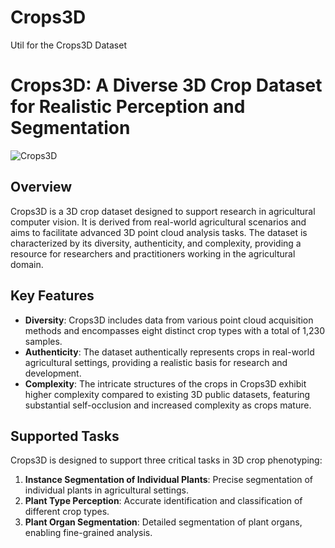 # Crops3D
Util for the Crops3D Dataset


# Crops3D: A Diverse 3D Crop Dataset for Realistic Perception and Segmentation
![Crops3D](https://github.com/user-attachments/assets/8f7e5a85-c952-4964-b15e-85c3c163de47)

## Overview

Crops3D is a 3D crop dataset designed to support research in agricultural computer vision. It is derived from real-world agricultural scenarios and aims to facilitate advanced 3D point cloud analysis tasks. The dataset is characterized by its diversity, authenticity, and complexity, providing a resource for researchers and practitioners working in the agricultural domain.

## Key Features

- **Diversity**: Crops3D includes data from various point cloud acquisition methods and encompasses eight distinct crop types with a total of 1,230 samples.
- **Authenticity**: The dataset authentically represents crops in real-world agricultural settings, providing a realistic basis for research and development.
- **Complexity**: The intricate structures of the crops in Crops3D exhibit higher complexity compared to existing 3D public datasets, featuring substantial self-occlusion and increased complexity as crops mature.

## Supported Tasks

Crops3D is designed to support three critical tasks in 3D crop phenotyping:

1. **Instance Segmentation of Individual Plants**: Precise segmentation of individual plants in agricultural settings.
2. **Plant Type Perception**: Accurate identification and classification of different crop types.
3. **Plant Organ Segmentation**: Detailed segmentation of plant organs, enabling fine-grained analysis.
